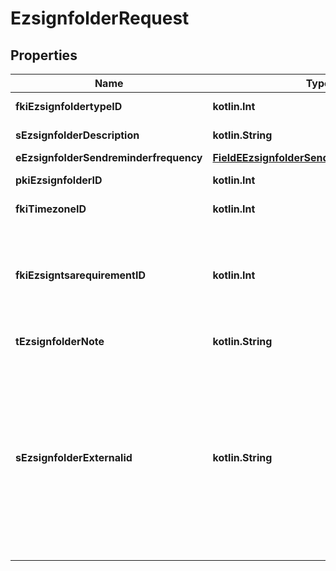 
# EzsignfolderRequest

## Properties
| Name | Type | Description | Notes |
| ------------ | ------------- | ------------- | ------------- |
| **fkiEzsignfoldertypeID** | **kotlin.Int** | The unique ID of the Ezsignfoldertype. |  |
| **sEzsignfolderDescription** | **kotlin.String** | The description of the Ezsignfolder |  |
| **eEzsignfolderSendreminderfrequency** | [**FieldEEzsignfolderSendreminderfrequency**](FieldEEzsignfolderSendreminderfrequency.md) |  |  |
| **pkiEzsignfolderID** | **kotlin.Int** | The unique ID of the Ezsignfolder |  [optional] |
| **fkiTimezoneID** | **kotlin.Int** | The unique ID of the Timezone |  [optional] |
| **fkiEzsigntsarequirementID** | **kotlin.Int** | The unique ID of the Ezsigntsarequirement.  Determine if a Time Stamping Authority should add a timestamp on each of the signature. Valid values:  |Value|Description| |-|-| |1|No. TSA Timestamping will requested. This will make all signatures a lot faster since no round-trip to the TSA server will be required. Timestamping will be made using eZsign server&#39;s time.| |2|Best effort. Timestamping from a Time Stamping Authority will be requested but is not mandatory. In the very improbable case it cannot be completed, the timestamping will be made using eZsign server&#39;s time. **Additional fee applies**| |3|Mandatory. Timestamping from a Time Stamping Authority will be requested and is mandatory. In the very improbable case it cannot be completed, the signature will fail and the user will be asked to retry. **Additional fee applies**| |  [optional] |
| **tEzsignfolderNote** | **kotlin.String** | Note about the Ezsignfolder |  [optional] |
| **sEzsignfolderExternalid** | **kotlin.String** | This field can be used to store an External ID from the client&#39;s system.  Anything can be stored in this field, it will never be evaluated by the eZmax system and will be returned AS-IS.  To store multiple values, consider using a JSON formatted structure, a URL encoded string, a CSV or any other custom format.  |  [optional] |



